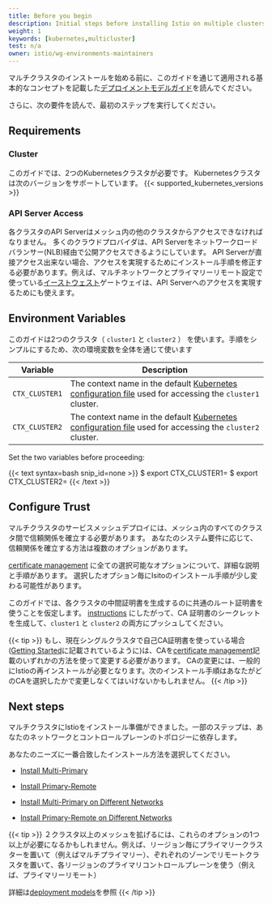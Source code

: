 ```yaml
---
title: Before you begin
description: Initial steps before installing Istio on multiple clusters.
weight: 1
keywords: [kubernetes,multicluster]
test: n/a
owner: istio/wg-environments-maintainers
---
```


マルチクラスタのインストールを始める前に、このガイドを通じて適用される基本的なコンセプトを記載した[デプロイメントモデルガイド](/ja/docs/ops/deployment/deployment-models)を読んでください。

さらに、次の要件を読んで、最初のステップを実行してください。

## Requirements

### Cluster

このガイドでは、2つのKubernetesクラスタが必要です。
Kubernetesクラスタは次のバージョンをサポートしています。 {{< supported_kubernetes_versions >}}

### API Server Access

各クラスタのAPI Serverはメッシュ内の他のクラスタからアクセスできなければなりません。
多くのクラウドプロバイダは、API Serverをネットワークロードバランサー(NLB)経由で公開アクセスできるようにしています。
API Serverが直接アクセス出来ない場合、アクセスを実現するためにインストール手順を修正する必要があります。例えば、マルチネットワークとプライマリーリモート設定で使っている[イーストウェスト](https://en.wikipedia.org/wiki/East-west_traffic)ゲートウェイは、API Serverへのアクセスを実現するためにも使えます。

## Environment Variables

このガイドは2つのクラスタ（ `cluster1` と `cluster2` ） を使います。手順をシンプルにするため、次の環境変数を全体を通じて使います

Variable | Description
-------- | -----------
`CTX_CLUSTER1` | The context name in the default [Kubernetes configuration file](https://kubernetes.io/docs/tasks/access-application-cluster/configure-access-multiple-clusters/) used for accessing the `cluster1` cluster.
`CTX_CLUSTER2` | The context name in the default [Kubernetes configuration file](https://kubernetes.io/docs/tasks/access-application-cluster/configure-access-multiple-clusters/) used for accessing the `cluster2` cluster.

Set the two variables before proceeding:

{{< text syntax=bash snip_id=none >}}
$ export CTX_CLUSTER1=<your cluster1 context>
$ export CTX_CLUSTER2=<your cluster2 context>
{{< /text >}}

## Configure Trust

マルチクラスタのサービスメッシュデプロイには、メッシュ内のすべてのクラスタ間で信頼関係を確立する必要があります。
あなたのシステム要件に応じて、信頼関係を確立する方法は複数のオプションがあります。

[certificate management](/ja/docs/tasks/security/cert-management/) に全ての選択可能なオプションについて、詳細な説明と手順があります。
選択したオプション毎にIsitoのインストール手順が少し変わる可能性があります。

このガイドでは、各クラスタの中間証明書を生成するのに共通のルート証明書を使うことを仮定します。
[instructions](/ja/docs/tasks/security/cert-management/plugin-ca-cert/) にしたがって、CA 証明書のシークレットを生成して、`cluster1` と `cluster2` の両方にプッシュしてください。

{{< tip >}}
もし、現在シングルクラスタで自己CA証明書を使っている場合 ([Getting Started](/ja/docs/setup/getting-started/)に記載されているように)は、CAを[certificate management](/ja/docs/tasks/security/cert-management/)記載のいずれかの方法を使って変更する必要があります。
CAの変更には、一般的にIstioの再インストールが必要となります。次のインストール手順はあなたがどのCAを選択したかで変更しなくてはいけないかもしれません。
{{< /tip >}}

## Next steps

マルチクラスタにIstioをインストール準備ができました。一部のステップは、あなたのネットワークとコントロールプレーンのトポロジーに依存します。

あなたのニーズに一番合致したインストール方法を選択してください。

- [Install Multi-Primary](/ja/docs/setup/install/multicluster/multi-primary)

- [Install Primary-Remote](/ja/docs/setup/install/multicluster/primary-remote)

- [Install Multi-Primary on Different Networks](/ja/docs/setup/install/multicluster/multi-primary_multi-network)

- [Install Primary-Remote on Different Networks](/ja/docs/setup/install/multicluster/primary-remote_multi-network)

{{< tip >}}
２クラスタ以上のメッシュを拡げるには、これらのオプションの1つ以上が必要になるかもしれません。例えば、リージョン毎にプライマリークラスターを置いて（例えばマルチプライマリー）、ぞれぞれのゾーンでリモートクラスタを置いて、各リージョンのプライマリコントロールプレーンを使う（例えば、プライマリーリモート）

詳細は[deployment models](/ja/docs/ops/deployment/deployment-models)を参照
{{< /tip >}}

